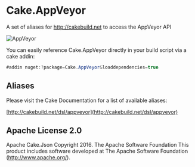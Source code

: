 # Cake.AppVeyor
A set of aliases for http://cakebuild.net to access the AppVeyor API

![AppVeyor](https://ci.appveyor.com/api/projects/status/github/redth/Cake.AppVeyor)

You can easily reference Cake.AppVeyor directly in your build script via a cake addin:

```csharp
#addin nuget:?package=Cake.AppVeyor&loaddependencies=true
```

## Aliases

Please visit the Cake Documentation for a list of available aliases:

[http://cakebuild.net/dsl/appveyor](http://cakebuild.net/dsl/appveyor)

## Apache License 2.0
Apache Cake.Json Copyright 2016. The Apache Software Foundation This product includes software developed at The Apache Software Foundation (http://www.apache.org/).